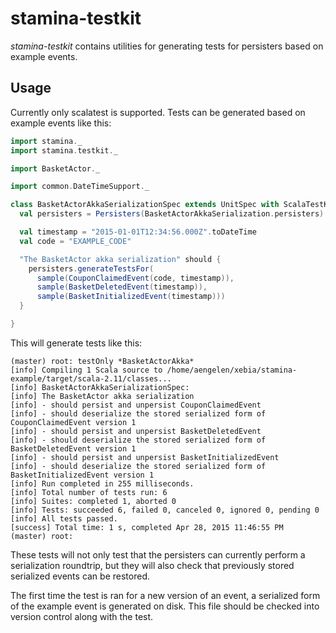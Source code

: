 # stamina-testkit

*stamina-testkit* contains utilities for generating tests for persisters based on example events.

## Usage

Currently only scalatest is supported. Tests can be generated based on example events like this:

```scala
import stamina._
import stamina.testkit._

import BasketActor._

import common.DateTimeSupport._

class BasketActorAkkaSerializationSpec extends UnitSpec with ScalaTestKit {
  val persisters = Persisters(BasketActorAkkaSerialization.persisters)

  val timestamp = "2015-01-01T12:34:56.000Z".toDateTime
  val code = "EXAMPLE_CODE"

  "The BasketActor akka serialization" should {
    persisters.generateTestsFor(
      sample(CouponClaimedEvent(code, timestamp)),
      sample(BasketDeletedEvent(timestamp)),
      sample(BasketInitializedEvent(timestamp)))
  }

}
```

This will generate tests like this:

```
(master) root: testOnly *BasketActorAkka*
[info] Compiling 1 Scala source to /home/aengelen/xebia/stamina-example/target/scala-2.11/classes...
[info] BasketActorAkkaSerializationSpec:
[info] The BasketActor akka serialization
[info] - should persist and unpersist CouponClaimedEvent
[info] - should deserialize the stored serialized form of CouponClaimedEvent version 1
[info] - should persist and unpersist BasketDeletedEvent
[info] - should deserialize the stored serialized form of BasketDeletedEvent version 1
[info] - should persist and unpersist BasketInitializedEvent
[info] - should deserialize the stored serialized form of BasketInitializedEvent version 1
[info] Run completed in 255 milliseconds.
[info] Total number of tests run: 6
[info] Suites: completed 1, aborted 0
[info] Tests: succeeded 6, failed 0, canceled 0, ignored 0, pending 0
[info] All tests passed.
[success] Total time: 1 s, completed Apr 28, 2015 11:46:55 PM
(master) root: 
```

These tests will not only test that the persisters can currently perform a serialization
roundtrip, but they will also check that previously stored serialized events can be restored.

The first time the test is ran for a new version of an event, a serialized form of the example
event is generated on disk. This file should be checked into version control along with the test.

